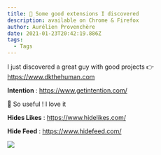 ```yaml
---
title: 🚀 Some good extensions I discovered
description: available on Chrome & Firefox
author: Aurélien Provenchère
date: 2021-01-23T20:42:19.886Z
tags:
  - Tags
---
```

I just discovered a great guy with good projects 👉 <https://www.dkthehuman.com>

**Intention** : <https://www.getintention.com/>

🙏 So useful ! I love it

**Hides Likes** : <https://www.hidelikes.com/>

**Hide Feed** : <https://www.hidefeed.com/>

![](/static/img/capture.png)